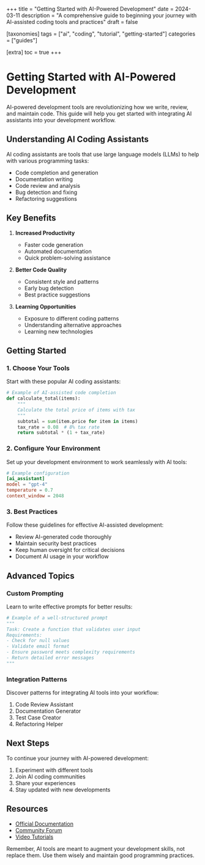 +++
title = "Getting Started with AI-Powered Development"
date = 2024-03-11
description = "A comprehensive guide to beginning your journey with AI-assisted coding tools and practices"
draft = false

[taxonomies]
tags = ["ai", "coding", "tutorial", "getting-started"]
categories = ["guides"]

[extra]
toc = true
+++

# Getting Started with AI-Powered Development

AI-powered development tools are revolutionizing how we write, review, and maintain code. This guide will help you get started with integrating AI assistants into your development workflow.

## Understanding AI Coding Assistants

AI coding assistants are tools that use large language models (LLMs) to help with various programming tasks:

- Code completion and generation
- Documentation writing
- Code review and analysis
- Bug detection and fixing
- Refactoring suggestions

## Key Benefits

1. **Increased Productivity**

   - Faster code generation
   - Automated documentation
   - Quick problem-solving assistance

2. **Better Code Quality**

   - Consistent style and patterns
   - Early bug detection
   - Best practice suggestions

3. **Learning Opportunities**
   - Exposure to different coding patterns
   - Understanding alternative approaches
   - Learning new technologies

## Getting Started

### 1. Choose Your Tools

Start with these popular AI coding assistants:

```python
# Example of AI-assisted code completion
def calculate_total(items):
    """
    Calculate the total price of items with tax
    """
    subtotal = sum(item.price for item in items)
    tax_rate = 0.08  # 8% tax rate
    return subtotal * (1 + tax_rate)
```

### 2. Configure Your Environment

Set up your development environment to work seamlessly with AI tools:

```toml
# Example configuration
[ai_assistant]
model = "gpt-4"
temperature = 0.7
context_window = 2048
```

### 3. Best Practices

Follow these guidelines for effective AI-assisted development:

- Review AI-generated code thoroughly
- Maintain security best practices
- Keep human oversight for critical decisions
- Document AI usage in your workflow

## Advanced Topics

### Custom Prompting

Learn to write effective prompts for better results:

```python
# Example of a well-structured prompt
"""
Task: Create a function that validates user input
Requirements:
- Check for null values
- Validate email format
- Ensure password meets complexity requirements
- Return detailed error messages
"""
```

### Integration Patterns

Discover patterns for integrating AI tools into your workflow:

1. Code Review Assistant
2. Documentation Generator
3. Test Case Creator
4. Refactoring Helper

## Next Steps

To continue your journey with AI-powered development:

1. Experiment with different tools
2. Join AI coding communities
3. Share your experiences
4. Stay updated with new developments

## Resources

- [Official Documentation](https://docs.example.com)
- [Community Forum](https://forum.example.com)
- [Video Tutorials](https://videos.example.com)

Remember, AI tools are meant to augment your development skills, not replace them. Use them wisely and maintain good programming practices.
